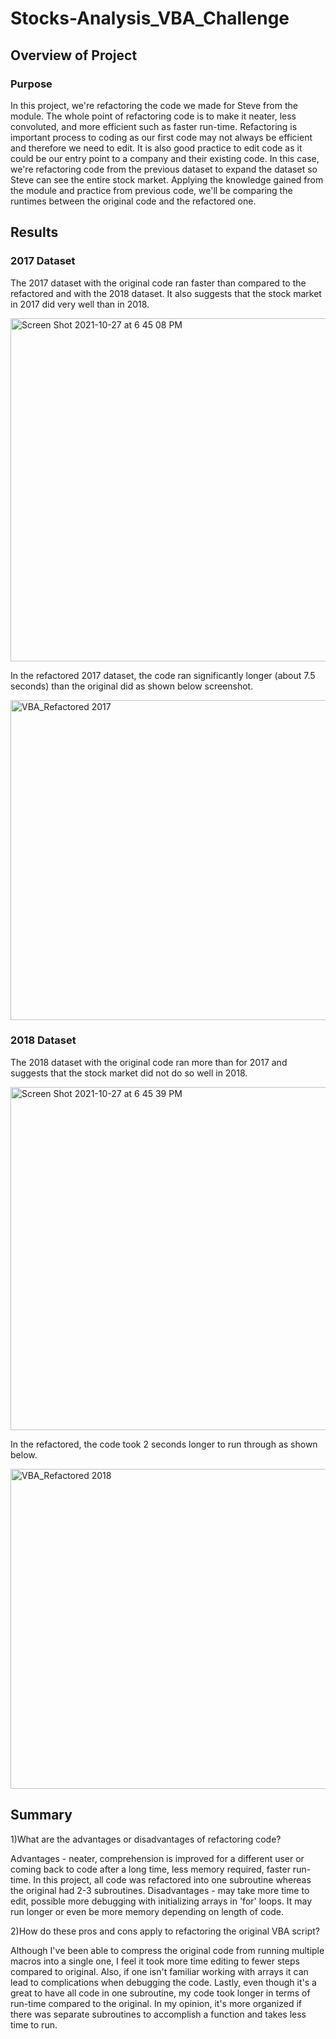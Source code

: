 # Stocks-Analysis_VBA_Challenge


## Overview of Project
### Purpose
In this project, we're refactoring the code we made for Steve from the module. The whole point of refactoring code is to make it neater, less convoluted, and more efficient such as faster run-time. Refactoring is important process to coding as our first code may not always be efficient and therefore we need to edit. It is also good practice to edit code as it could be our entry point to a company and their existing code. In this case, we're refactoring code from the previous dataset to expand the dataset so Steve can see the entire stock market. Applying the knowledge gained from the module and practice from previous code, we'll be comparing the runtimes between the original code and the refactored one. 

## Results
### 2017 Dataset
The 2017 dataset with the original code ran faster than compared to the refactored and with the 2018 dataset. It also suggests that the stock market in 2017 did very well than in 2018. 

<img width="549" alt="Screen Shot 2021-10-27 at 6 45 08 PM" src="https://user-images.githubusercontent.com/33046642/139613369-008af346-f042-426c-a26e-6da9e231fa9c.png">

In the refactored 2017 dataset, the code ran significantly longer (about 7.5 seconds) than the original did as shown below screenshot. 

<img width="512" alt="VBA_Refactored 2017" src="https://user-images.githubusercontent.com/33046642/140248908-3735b9f2-489e-4e17-9e6d-afbc798270a8.png">

### 2018 Dataset
The 2018 dataset with the original code ran more than for 2017 and suggests that the stock market did not do so well in 2018. 

<img width="549" alt="Screen Shot 2021-10-27 at 6 45 39 PM" src="https://user-images.githubusercontent.com/33046642/139613382-4b20f0d9-8813-4b01-96ee-8545e37e2c90.png">

In the refactored, the code took 2 seconds longer to run through as shown below.

<img width="512" alt="VBA_Refactored 2018" src="https://user-images.githubusercontent.com/33046642/140249103-ca3cd595-c354-4736-851d-6a88faf643d4.png">



## Summary

1)What are the advantages or disadvantages of refactoring code?

Advantages - neater, comprehension is improved for a different user or coming back to code after a long time, less memory required, faster run-time. In this project, all code was refactored into one subroutine whereas the original had 2-3 subroutines. 
Disadvantages - may take more time to edit, possible more debugging with initializing arrays in 'for' loops. It may run longer or even be more memory depending on length of code.

2)How do these pros and cons apply to refactoring the original VBA script?

Although I've been able to compress the original code from running multiple macros into a single one, I feel it took more time editing to fewer steps compared to original. Also, if one isn't familiar working with arrays it can lead to complications when debugging the code. Lastly, even though it's a great to have all code in one subroutine, my code took longer in terms of run-time compared to the original. In my opinion, it's more organized if there was separate subroutines to accomplish a function and takes less time to run. 

